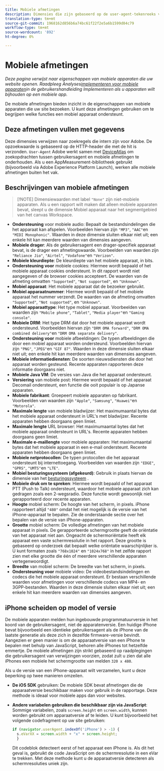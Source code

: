 ```yaml
---
title: Mobiele afmetingen
description: Dimensies die zijn gebaseerd op de user-agent-tekenreeks van het apparaat.
translation-type: tm+mt
source-git-commit: 1968162d856b6a74bc61f22f2e5a6b1599d04c79
workflow-type: tm+mt
source-wordcount: '892'
ht-degree: 0%

---
```



# Mobiele afmetingen

*Deze pagina verwijst naar eigenschappen van mobiele apparaten die uw website openen. Raadpleeg Analyses[implementeren voor mobiele apparaten](/help/implement/mobile-device-sdk.md)in de gebruikershandleiding Implementeren als u apparaten wilt bijhouden op een mobiele app.*

De mobiele afmetingen bieden inzicht in de eigenschappen van mobiele apparaten die uw site bezoeken. U kunt deze afmetingen gebruiken om te begrijpen welke functies een mobiel apparaat ondersteunt.

## Deze afmetingen vullen met gegevens

Deze dimensies verwijzen naar zoekregels die intern zijn voor Adobe. De opzoekwaarde is gebaseerd op de HTTP-header die met de hit is verzonden. `User-Agent` Adobe werkt samen met [DeviceAtlas](https://deviceatlas.com/) om zoekopdrachten tussen gebruikersagent en mobiele afmetingen te onderhouden. Als u een AppMeasurement-bibliotheek gebruikt (bijvoorbeeld via Adobe Experience Platform Launch), werken alle mobiele afmetingen buiten het vak.

## Beschrijvingen van mobiele afmetingen

>[!NOTE] Dimensiewaarden met label `"None"` zijn niet-mobiele apparaten. Als u een rapport wilt maken dat alleen mobiele apparaten bevat, sleept u de dimensie Mobiel apparaat naar het segmentgebied van het canvas Workspace.

* **Ondersteuning** voor mobiele audio: Bepaalt de bestandsindelingen die het apparaat kan afspelen. Voorbeelden hiervan zijn `"MP3"`, `"AAC"`en `"MIDI Monophonic"`. Waarden in deze dimensie sluiten elkaar niet uit; een enkele hit kan meerdere waarden van dimensies aangeven.
* **Mobiele drager**: Als de gebruikersagent een drager-specifiek apparaat bevat, is de drager een afmetingswaarde. Voorbeelden van waarden zijn `"Reliance Jio"`, `"Airtel"`, `"Vodafone"`en `"Verizon"`.
* **Mobiele kleurdiepte**: De kleurdiepte van het mobiele apparaat, in bits.
* **Ondersteuning voor** mobiele cookies: Hiermee wordt bepaald of het mobiele apparaat cookies ondersteunt. In dit rapport wordt niet aangegeven of de browser cookies accepteert. De waarden van de afmeting omvatten `"Supported"`, `"Not supported"`, en `"Unknown"`.
* **Mobiel apparaat**: Het mobiele apparaat dat de bezoeker gebruikt.
* **Mobiel apparaatnummer**: Hiermee wordt bepaald of het mobiele apparaat het nummer verzendt. De waarden van de afmeting omvatten `"Supported"`, `"Not supported"`, en `"Unknown"`.
* **Mobiel apparaattype**: Het type mobiel apparaat. Voorbeelden van waarden zijn `"Mobile phone"`, `"Tablet"`, `"Media player"`en `"Gaming console"`.
* **Mobiele DRM**: Het type DRM dat door het mobiele apparaat wordt ondersteund. Voorbeelden hiervan zijn `"DRM OMA forward"`, `"DRM OMA combined delivery"`en `"DRM OMA separate delivery"`.
* **Ondersteuning voor** mobiele afbeeldingen: De typen afbeeldingen die door een mobiel apparaat worden ondersteund. Voorbeelden hiervan zijn `"PNG"`, `"JPEG"`en `"GIF 87"`. Waarden in deze dimensie sluiten elkaar niet uit; een enkele hit kan meerdere waarden van dimensies aangeven.
* **Mobiele informatiediensten**: De soorten nieuwsdiensten die door het apparaat worden gesteund. Recente apparaten rapporteren deze informatie doorgaans niet.
* **Mobiele Java VM**: De versies van Java die het apparaat ondersteunt.
* **Versiering** van mobiele post: Hiermee wordt bepaald of het apparaat Decomail ondersteunt, een functie die ooit populair is op Japanse apparaten.
* **Mobiele fabrikant**: Groepeert mobiele apparaten op fabrikant. Voorbeelden van waarden zijn `"Apple"`, `"Samsung"`, `"Huawei"`en `"Motorola"`.
* **Maximale lengte** van mobiele bladwijzer: Het maximumaantal bytes dat het mobiele apparaat ondersteunt in URL&#39;s met bladwijzer. Recente apparaten hebben doorgaans geen limiet.
* **Maximale lengte** URL browser: Het maximumaantal bytes dat het mobiele apparaat ondersteunt in URL&#39;s. Recente apparaten hebben doorgaans geen limiet.
* **Maximale e-maillengte** voor mobiele apparaten: Het maximumaantal bytes dat het mobiele apparaat in een e-mail ondersteunt. Recente apparaten hebben doorgaans geen limiet.
* **Mobiele netprotocollen**: De typen protocollen die het apparaat ondersteunt bij internettoegang. Voorbeelden van waarden zijn `"EDGE"`, `"GPRS"`, `"UMTS"`en `"LTE"`.
* **Mobiel besturingssysteem (afgekeurd)**: Gebruik in plaats hiervan de dimensie van het [besturingssysteem](operating-systems.md) .
* **Mobiele druk om te spreken**: Hiermee wordt bepaald of het apparaat PTT (Push to Talk) ondersteunt, waardoor het mobiele apparaat zich kan gedragen zoals een 2-wegsradio. Deze functie wordt gewoonlijk niet gerapporteerd door recente apparaten.
* **Hoogte** mobiel scherm: De hoogte van het scherm, in pixels. iPhone rapporteert altijd `"480"` omdat het niet mogelijk is de versie van het iPhone-apparaat te bepalen. Zie de onderstaande sectie over het bepalen van de versie van iPhone-apparaten.
* **Grootte** mobiel scherm: De volledige afmetingen van het mobiele apparaat in pixels. De gerapporteerde schermgrootte geeft de oriëntatie van het apparaat niet aan. Ongeacht de schermoriëntatie heeft elk apparaat een vaste schermresolutie in het rapport. Deze grootte is gebaseerd op onderzoek dat bepaalt welke oriëntatie waarschijnlijker is. U kunt formaten zoals `"768x1024"` en `"1024x768"` in het zelfde rapport zien met elke grootte die één of meerdere verschillende apparaten vertegenwoordigt.
* **Breedte** van mobiel scherm: De breedte van het scherm, in pixels.
* **Ondersteuning voor** mobiele video: De videobestandsindelingen en codecs die het mobiele apparaat ondersteunt. Er bestaan verschillende waarden voor afmetingen voor verschillende codecs van MP4- en 3GPP-bestanden. Waarden in deze dimensie sluiten elkaar niet uit; een enkele hit kan meerdere waarden van dimensies aangeven.

## iPhone scheiden op model of versie

De mobiele apparaten melden hun ingebouwde programmatuurversie in het koord van de gebruikersagent, niet de apparatenversie. Een huidige iPhone bevat bijvoorbeeld een identieke gebruikersagent als de iPhone van de laatste generatie als deze zich in dezelfde firmware-versie bevindt. Aangezien er geen manier is om de apparaatversie van een iPhone te bepalen met behulp van JavaScript, behoren alle iPhones tot hetzelfde emmertje. De mobiele afmetingen zijn strikt gebaseerd op raadplegingen die gebruikersagent van verwijzingen voorzien, zodat zult u zien dat alle iPhones een mobiele het schermgrootte van melden `320 x 480`.

Als u de versie van een iPhone-apparaat wilt verzamelen, kunt u deze beperking op twee manieren omzeilen.

* **De iOS SDK** gebruiken: De mobiele SDK bevat afmetingen die de apparaatversie beschikbaar maken voor gebruik in de rapportage. Deze methode is ideaal voor mobiele apps dan voor websites.
* **Andere variabelen gebruiken die beschikbaar zijn via JavaScript**: Sommige variabelen, zoals `screen.height` en `screen.width`, kunnen worden gebruikt om apparaatversie af te leiden. U kunt bijvoorbeeld het volgende codefragment op uw site gebruiken:

   ```js
   if (navigator.userAgent.indexOf('iPhone') > -1) {
     s.eVarXX = screen.width + "x" + screen.height;
     }
   ```

   Dit codeblok detecteert eerst of het apparaat een iPhone is. Als dit het geval is, gebruikt de code JavaScript om de schermresolutie in een eVar te trekken. Met deze methode kunt u de apparaatversie detecteren als schermresoluties uniek zijn.
